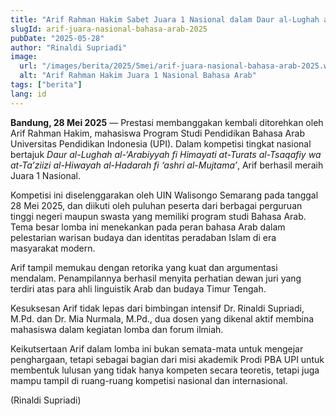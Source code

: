 ```yaml
---
title: "Arif Rahman Hakim Sabet Juara 1 Nasional dalam Daur al-Lughah al-‘Arabiyyah"
slugId: arif-juara-nasional-bahasa-arab-2025
pubDate: "2025-05-28"
author: "Rinaldi Supriadi"
image:
  url: "/images/berita/2025/5mei/arif-juara-nasional-bahasa-arab-2025.webp"
  alt: "Arif Rahman Hakim Juara 1 Nasional Bahasa Arab"
tags: ["berita"]
lang: id
---
```


**Bandung, 28 Mei 2025** — Prestasi membanggakan kembali ditorehkan oleh Arif Rahman Hakim, mahasiswa Program Studi Pendidikan Bahasa Arab Universitas Pendidikan Indonesia (UPI). Dalam kompetisi tingkat nasional bertajuk *Daur al-Lughah al-‘Arabiyyah fi Himayati at-Turats al-Tsaqafiy wa at-Ta’ziizi al-Hiwayah al-Hadarah fi ‘ashri al-Mujtama’*, Arif berhasil meraih Juara 1 Nasional.

Kompetisi ini diselenggarakan oleh UIN Walisongo Semarang pada tanggal 28 Mei 2025, dan diikuti oleh puluhan peserta dari berbagai perguruan tinggi negeri maupun swasta yang memiliki program studi Bahasa Arab. Tema besar lomba ini menekankan pada peran bahasa Arab dalam pelestarian warisan budaya dan identitas peradaban Islam di era masyarakat modern.

Arif tampil memukau dengan retorika yang kuat dan argumentasi mendalam. Penampilannya berhasil menyita perhatian dewan juri yang terdiri atas para ahli linguistik Arab dan budaya Timur Tengah.

Kesuksesan Arif tidak lepas dari bimbingan intensif Dr. Rinaldi Supriadi, M.Pd. dan Dr. Mia Nurmala, M.Pd., dua dosen yang dikenal aktif membina mahasiswa dalam kegiatan lomba dan forum ilmiah.

Keikutsertaan Arif dalam lomba ini bukan semata-mata untuk mengejar penghargaan, tetapi sebagai bagian dari misi akademik Prodi PBA UPI untuk membentuk lulusan yang tidak hanya kompeten secara teoretis, tetapi juga mampu tampil di ruang-ruang kompetisi nasional dan internasional.

(Rinaldi Supriadi)
